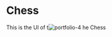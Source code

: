 # Chess
This is the UI of t![portfolio-4](https://user-images.githubusercontent.com/109502452/189412269-fa4aff85-2568-4086-84ff-a9de7aa00170.jpeg)
he Chess

